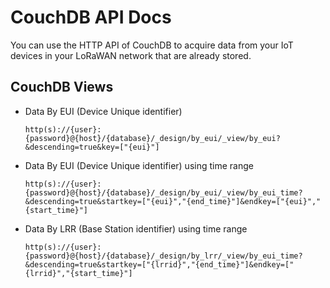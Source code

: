 # CouchDB API Docs
You can use the HTTP API of CouchDB to acquire data from your IoT devices in your LoRaWAN network that are already stored. 

## CouchDB Views
- Data By EUI (Device Unique identifier)
  
    ```http(s)://{user}:{password}@{host}/{database}/_design/by_eui/_view/by_eui?&descending=true&key=["{eui}"]```

- Data By EUI (Device Unique identifier) using time range
      
    ```http(s)://{user}:{password}@{host}/{database}/_design/by_eui/_view/by_eui_time?&descending=true&startkey=["{eui}","{end_time}"]&endkey=["{eui}","{start_time}"]```

- Data By LRR (Base Station identifier) using time range
    
    ```http(s)://{user}:{password}@{host}/{database}/_design/by_lrr/_view/by_eui_time?&descending=true&startkey=["{lrrid}","{end_time}"]&endkey=["{lrrid}","{start_time}"]```